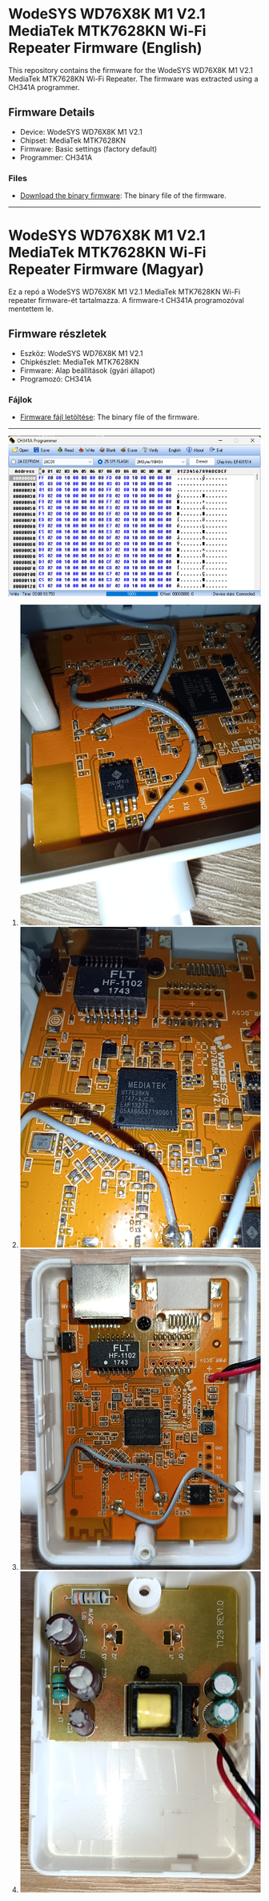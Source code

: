 # WodeSYS WD76X8K M1 V2.1 MediaTek MTK7628KN Wi-Fi Repeater Firmware (English)

This repository contains the firmware for the WodeSYS WD76X8K M1 V2.1 MediaTek MTK7628KN Wi-Fi Repeater. The firmware was extracted using a CH341A programmer.

## Firmware Details
- Device: WodeSYS WD76X8K M1 V2.1
- Chipset: MediaTek MTK7628KN
- Firmware: Basic settings (factory default)
- Programmer: CH341A

### Files
- [Download the binary firmware](WodeSYS_WD76X8K_M1_V2.1_MediaTek_MTK7628KN_Wi-Fi_Repeater_Firmware.bin): The binary file of the firmware.
---

# WodeSYS WD76X8K M1 V2.1 MediaTek MTK7628KN Wi-Fi Repeater Firmware (Magyar)

Ez a repó a WodeSYS WD76X8K M1 V2.1 MediaTek MTK7628KN Wi-Fi repeater firmware-ét tartalmazza. A firmware-t CH341A programozóval mentettem le.

## Firmware részletek
- Eszköz: WodeSYS WD76X8K M1 V2.1
- Chipkészlet: MediaTek MTK7628KN
- Firmware: Alap beállítások (gyári állapot)
- Programozó: CH341A

### Fájlok
- [Firmware fájl letöltése](WodeSYS_WD76X8K_M1_V2.1_MediaTek_MTK7628KN_Wi-Fi_Repeater_Firmware.bin): The binary file of the firmware.
---

![Firmware Dump](Programmer.png)

1. ![PCB Image 1](PCB1.jpg)
3. ![PCB Image 3](PCB2.jpg)
4. ![PCB Image 4](PCB3.jpg)
2. ![PCB Image 2](PCB4.jpg)
